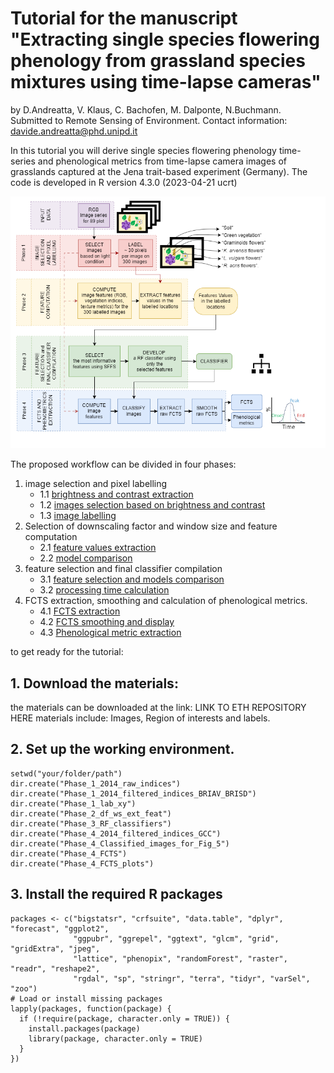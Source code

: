 
# **Tutorial for the manuscript "Extracting single species flowering phenology from grassland species mixtures using time-lapse cameras"**
 by D.Andreatta, V. Klaus, C. Bachofen, M. Dalponte, N.Buchmann.  
 Submitted to Remote Sensing of Environment.
 Contact information: davide.andreatta@phd.unipd.it

In this tutorial you will derive single species flowering phenology time-series and phenological metrics from time-lapse camera images of grasslands captured at the Jena trait-based experiment (Germany). 
The code is developed in R version 4.3.0 (2023-04-21 ucrt)

![Structure of the proposed workflow (Figure 2 in the manuscript)](Figure_2.png)

The proposed workflow can be divided in four phases: 
1. image selection and pixel labelling
     -    1.1 [brightness and contrast extraction](Phase_1_1.md)
     -    1.2 [images selection based on brightness and contrast](Phase_1_2.md)
     -    1.3 [image labelling](Phase_1_3.md)
2. Selection of downscaling factor and window size and feature computation
     -    2.1 [feature values extraction](Phase_2_1.md)
     -    2.2 [model comparison](Phase_2_2.md)
3. feature selection and final classifier compilation
     -    3.1 [feature selection and models comparison](Phase_3_1.md)
     -    3.2 [processing time calculation](Phase_3_2.md)
4. FCTS extraction, smoothing and calculation of phenological metrics.
     -    4.1 [FCTS extraction](Phase_4_1.md)
     -    4.2 [FCTS smoothing and display](Phase_4_2.md)
     -    4.3 [Phenological metric extraction](Phase_4_3.md)

to get ready for the tutorial:

## 1. Download the materials:
the materials can be downloaded at the link: LINK TO ETH REPOSITORY HERE
materials include: Images, Region of interests and labels.

## 2. Set up the working environment. 

```
setwd("your/folder/path")
dir.create("Phase_1_2014_raw_indices")
dir.create("Phase_1_2014_filtered_indices_BRIAV_BRISD")
dir.create("Phase_1_lab_xy")
dir.create("Phase_2_df_ws_ext_feat")
dir.create("Phase_3_RF_classifiers")
dir.create("Phase_4_2014_filtered_indices_GCC")
dir.create("Phase_4_Classified_images_for_Fig_5")
dir.create("Phase_4_FCTS")
dir.create("Phase_4_FCTS_plots")
```

## 3. Install the required R packages

```
packages <- c("bigstatsr", "crfsuite", "data.table", "dplyr", "forecast", "ggplot2", 
              "ggpubr", "ggrepel", "ggtext", "glcm", "grid", "gridExtra", "jpeg",
              "lattice", "phenopix", "randomForest", "raster", "readr", "reshape2",
              "rgdal", "sp", "stringr", "terra", "tidyr", "varSel", "zoo")
# Load or install missing packages
lapply(packages, function(package) {
  if (!require(package, character.only = TRUE)) {
    install.packages(package)
    library(package, character.only = TRUE)
  }
})

```
